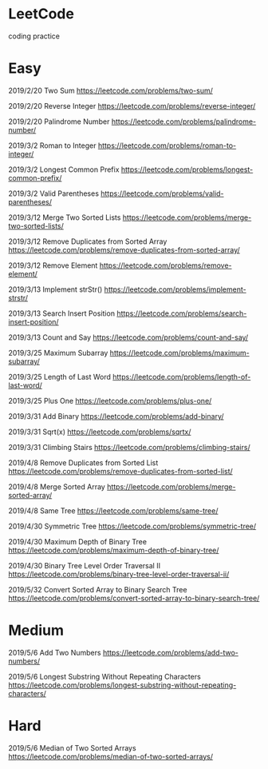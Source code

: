 # LeetCode
coding practice

# Easy

2019/2/20 Two Sum https://leetcode.com/problems/two-sum/

2019/2/20 Reverse Integer https://leetcode.com/problems/reverse-integer/

2019/2/20 Palindrome Number https://leetcode.com/problems/palindrome-number/

2019/3/2 Roman to Integer https://leetcode.com/problems/roman-to-integer/

2019/3/2 Longest Common Prefix https://leetcode.com/problems/longest-common-prefix/

2019/3/2 Valid Parentheses https://leetcode.com/problems/valid-parentheses/

2019/3/12 Merge Two Sorted Lists https://leetcode.com/problems/merge-two-sorted-lists/

2019/3/12 Remove Duplicates from Sorted Array https://leetcode.com/problems/remove-duplicates-from-sorted-array/

2019/3/12 Remove Element https://leetcode.com/problems/remove-element/

2019/3/13 Implement strStr() https://leetcode.com/problems/implement-strstr/

2019/3/13 Search Insert Position https://leetcode.com/problems/search-insert-position/

2019/3/13 Count and Say https://leetcode.com/problems/count-and-say/

2019/3/25 Maximum Subarray https://leetcode.com/problems/maximum-subarray/

2019/3/25 Length of Last Word https://leetcode.com/problems/length-of-last-word/

2019/3/25 Plus One https://leetcode.com/problems/plus-one/

2019/3/31 Add Binary https://leetcode.com/problems/add-binary/

2019/3/31 Sqrt(x) https://leetcode.com/problems/sqrtx/

2019/3/31 Climbing Stairs https://leetcode.com/problems/climbing-stairs/

2019/4/8 Remove Duplicates from Sorted List https://leetcode.com/problems/remove-duplicates-from-sorted-list/

2019/4/8 Merge Sorted Array https://leetcode.com/problems/merge-sorted-array/

2019/4/8 Same Tree https://leetcode.com/problems/same-tree/

2019/4/30 Symmetric Tree https://leetcode.com/problems/symmetric-tree/

2019/4/30 Maximum Depth of Binary Tree https://leetcode.com/problems/maximum-depth-of-binary-tree/

2019/4/30 Binary Tree Level Order Traversal II https://leetcode.com/problems/binary-tree-level-order-traversal-ii/

2019/5/32 Convert Sorted Array to Binary Search Tree https://leetcode.com/problems/convert-sorted-array-to-binary-search-tree/

# Medium

2019/5/6 Add Two Numbers https://leetcode.com/problems/add-two-numbers/

2019/5/6 Longest Substring Without Repeating Characters https://leetcode.com/problems/longest-substring-without-repeating-characters/

# Hard

2019/5/6 Median of Two Sorted Arrays https://leetcode.com/problems/median-of-two-sorted-arrays/
